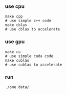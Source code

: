 ### use cpu ###

	make cpp
	# use simple c++ code
	make cblas
	# use cblas to accelerate
	
### use gpu ###

	make cu
	# use simple cuda code
	make cublas
	# use cublas to accelerate
	
### run ###

	./one data/